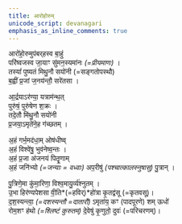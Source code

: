 ```yaml
---
title: आरोहोरुम्
unicode_script: devanagari
emphasis_as_inline_comments: true
---
```

आरो॑हो॒रुमुप॑बर्‌हस्व बा॒हुं  
परि॑ष्वजस्व जा॒याꣳ सु॑मन॒स्यमा॑नः *(=प्रीयमाणः)* ।  
तस्यां॑ पुष्यतं मिथु॒नौ सयो॑नी (=सङ्गतोपस्थौ)  
ब॒ह्वीं प्र॒जां ज॒नय॑न्तौ॒ सरे॑तसा ।

आ॒र्द्रयाऽर॑ण्या॒ यत्राम॑न्थ॒त्  
पुरु॑षं॒ पुरु॑षेण श॒क्रः ।  
तदे॒तौ मि॑थु॒नौ सयो॑नी  
प्र॒जया॒ऽमृते॑ने॒ह ग॑च्छतम् ।

अ॒हं गर्भ॒मद॑धा॒म् ओष॑धीष्व्  
अ॒हं विश्वे॑षु॒ भुव॑नेष्व॒न्तः ।  
अ॒हं प्र॒जा अ॑जनयं पितॄृ॒णाम्  
अ॒हं जनि॑भ्यो *(=जन्याः = वध्वाः)* अप॒रीषु॑ *(पश्चात्कालस्नुषासु)* पु॒त्रान् ।

पु॒त्रिणे॒मा कु॑मा॒रिणा॒ विश्व॒मायु॒र्व्य॑श्नुतम् ।  
उ॒भा हिर॑ण्यपेशसा वी॒ति*(=हविर्)*हो॑त्रा कृ॒तद्व॑सू (=कृतवसू)।  
द॒श॒स्यन्त्वा॒ *(=दशस्यन्तौ =दातारौ)* ऽमृता॑य॒ कꣳ (पादपूरणे) शम् ऊधो॑  
रोम॒शꣳ ह॑थो *(=श्लिष्टं कुरुतम्)* दे॒वेषु॑ कृ॒णुतो॒ दुवः॑ (=परिचरणम्)।
